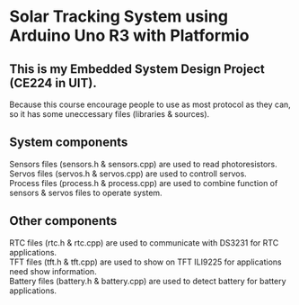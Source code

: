 # Solar Tracking System using Arduino Uno R3 with Platformio
## This is my Embedded System Design Project (CE224 in UIT).
Because this course encourage people to use as most protocol as they can, so it has some uneccessary files (libraries & sources).
## System components
Sensors files (sensors.h & sensors.cpp) are used to read photoresistors. \
Servos files (servos.h & servos.cpp) are used to controll servos. \
Process files (process.h & process.cpp) are used to combine function of sensors & servos files to operate system.
## Other components 
RTC files (rtc.h & rtc.cpp) are used to communicate with DS3231 for RTC applications. \
TFT files (tft.h & tft.cpp) are used to show on TFT ILI9225 for applications need show information. \
Battery files (battery.h & battery.cpp) are used to detect battery for battery applications.